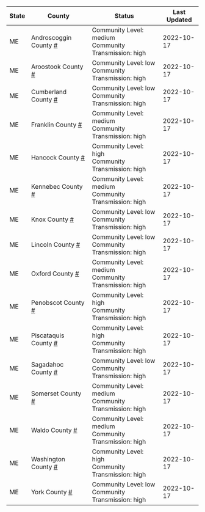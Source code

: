 State | County | Status | Last Updated
--- | --- | --- | --- 
ME | Androscoggin County <a href="#androscoggin_county">#</a> | <a name="androscoggin_county"></a>Community Level: medium<br/>Community Transmission: high | 2022-10-17
ME | Aroostook County <a href="#aroostook_county">#</a> | <a name="aroostook_county"></a>Community Level: low<br/>Community Transmission: high | 2022-10-17
ME | Cumberland County <a href="#cumberland_county">#</a> | <a name="cumberland_county"></a>Community Level: low<br/>Community Transmission: high | 2022-10-17
ME | Franklin County <a href="#franklin_county">#</a> | <a name="franklin_county"></a>Community Level: medium<br/>Community Transmission: high | 2022-10-17
ME | Hancock County <a href="#hancock_county">#</a> | <a name="hancock_county"></a>Community Level: high<br/>Community Transmission: high | 2022-10-17
ME | Kennebec County <a href="#kennebec_county">#</a> | <a name="kennebec_county"></a>Community Level: medium<br/>Community Transmission: high | 2022-10-17
ME | Knox County <a href="#knox_county">#</a> | <a name="knox_county"></a>Community Level: low<br/>Community Transmission: high | 2022-10-17
ME | Lincoln County <a href="#lincoln_county">#</a> | <a name="lincoln_county"></a>Community Level: low<br/>Community Transmission: high | 2022-10-17
ME | Oxford County <a href="#oxford_county">#</a> | <a name="oxford_county"></a>Community Level: medium<br/>Community Transmission: high | 2022-10-17
ME | Penobscot County <a href="#penobscot_county">#</a> | <a name="penobscot_county"></a>Community Level: high<br/>Community Transmission: high | 2022-10-17
ME | Piscataquis County <a href="#piscataquis_county">#</a> | <a name="piscataquis_county"></a>Community Level: high<br/>Community Transmission: high | 2022-10-17
ME | Sagadahoc County <a href="#sagadahoc_county">#</a> | <a name="sagadahoc_county"></a>Community Level: low<br/>Community Transmission: high | 2022-10-17
ME | Somerset County <a href="#somerset_county">#</a> | <a name="somerset_county"></a>Community Level: medium<br/>Community Transmission: high | 2022-10-17
ME | Waldo County <a href="#waldo_county">#</a> | <a name="waldo_county"></a>Community Level: medium<br/>Community Transmission: high | 2022-10-17
ME | Washington County <a href="#washington_county">#</a> | <a name="washington_county"></a>Community Level: high<br/>Community Transmission: high | 2022-10-17
ME | York County <a href="#york_county">#</a> | <a name="york_county"></a>Community Level: low<br/>Community Transmission: high | 2022-10-17
